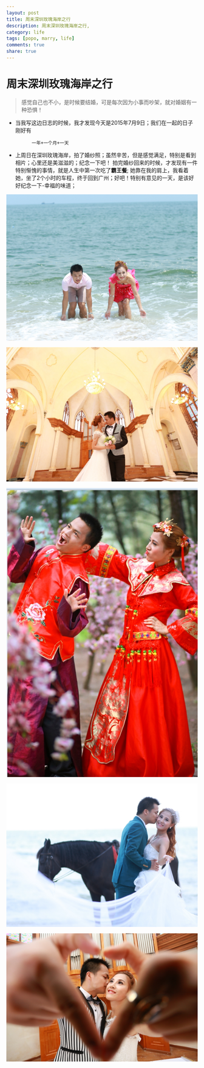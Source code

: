 ```yaml
---
layout: post
title: 周末深圳玫瑰海岸之行
description: 周末深圳玫瑰海岸之行,
category: life
tags: [popo, marry, life]
comments: true
share: true
---
```


#	 周末深圳玫瑰海岸之行

> 感觉自己也不小，是时候要结婚，可是每次因为小事而吵架，就对婚姻有一种恐惧！

* 当我写这边日志的时候，我才发现今天是2015年7月9日；我们在一起的日子刚好有

			一年+一个月+一天

* 上周日在深圳玫瑰海岸，拍了婚纱照；虽然辛苦，但是感觉满足，特别是看到相片；心里还是美滋滋的；纪念一下吧！
拍完婚纱回来的时候，才发现有一件特别惭愧的事情，就是人生中第一次吃了**霸王餐**;  她靠在我的肩上，我看着她，坐了2个小时的车程，终于回到广州；好吧！特别有意见的一天，是该好好纪念一下-幸福的味道；

![婚纱照](/images/marry/1.jpg)

<!--more-->

![婚纱照](/images/marry/2.jpg)

![婚纱照](/images/marry/3.jpg)

![婚纱照](/images/marry/4.jpg)

![婚纱照](/images/marry/5.jpg)
